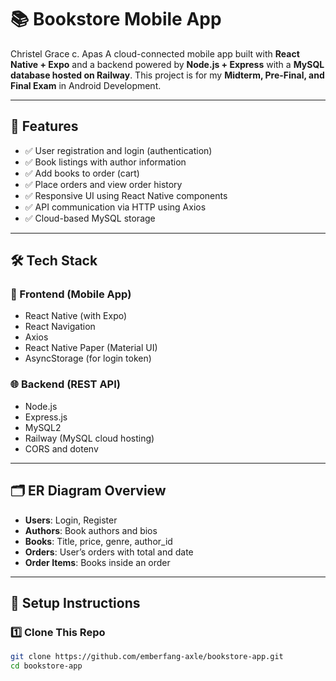 # 📚 Bookstore Mobile App
Christel Grace c. Apas 
A cloud-connected mobile app built with **React Native + Expo** and a backend powered by **Node.js + Express** with a **MySQL database hosted on Railway**. This project is for my **Midterm, Pre-Final, and Final Exam** in Android Development.

---

## 📌 Features

- ✅ User registration and login (authentication)
- ✅ Book listings with author information
- ✅ Add books to order (cart)
- ✅ Place orders and view order history
- ✅ Responsive UI using React Native components
- ✅ API communication via HTTP using Axios
- ✅ Cloud-based MySQL storage

---

## 🛠 Tech Stack

### 📱 Frontend (Mobile App)
- React Native (with Expo)
- React Navigation
- Axios
- React Native Paper (Material UI)
- AsyncStorage (for login token)

### 🌐 Backend (REST API)
- Node.js
- Express.js
- MySQL2
- Railway (MySQL cloud hosting)
- CORS and dotenv

---

## 🗂 ER Diagram Overview

- **Users**: Login, Register
- **Authors**: Book authors and bios
- **Books**: Title, price, genre, author_id
- **Orders**: User’s orders with total and date
- **Order Items**: Books inside an order

---

## 🚀 Setup Instructions

### 1️⃣ Clone This Repo

```bash
git clone https://github.com/emberfang-axle/bookstore-app.git
cd bookstore-app
